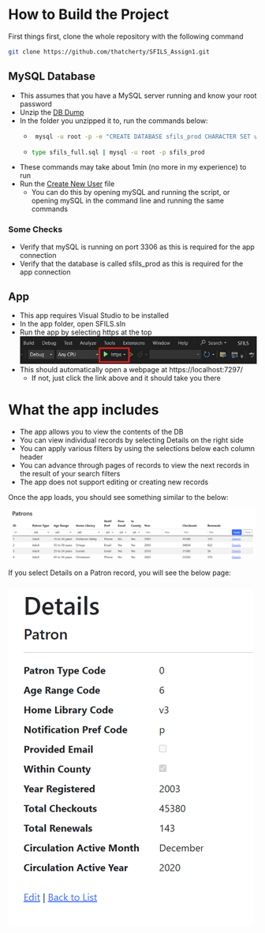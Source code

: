 # How to Build the Project
First things first, clone the whole repository with the following command
```bash
git clone https://github.com/thatcherty/SFILS_Assign1.git
```

## MySQL Database
 - This assumes that you have a MySQL server running and know your root password
 - Unzip the [DB Dump](https://github.com/thatcherty/SFILS_Assign1/tree/main/scripts/database%20backup)
 - In the folder you unzipped it to, run the commands below:
   - ```bash
      mysql -u root -p -e "CREATE DATABASE sfils_prod CHARACTER SET utf8mb4 COLLATE utf8mb4_0900_ai_ci;"
     ```
   - ```bash
     type sfils_full.sql | mysql -u root -p sfils_prod
     ```
 - These commands may take about 1min (no more in my experience) to run
 - Run the [Create New User](https://github.com/thatcherty/SFILS_Assign1/tree/main/scripts/user%20creation) file
   - You can do this by opening mySQL and running the script, or opening mySQL in the command line and running the same commands
  
### Some Checks 
 - Verify that mySQL is running on port 3306 as this is required for the app connection
 - Verify that the database is called sfils_prod as this is required for the app connection

## App
 - This app requires Visual Studio to be installed
 - In the app folder, open SFILS.sln
 - Run the app by selecting https at the top
![HTTPS start](https://raw.githubusercontent.com/thatcherty/SFILS_Assign1/main/docs/photos/Start_App_Screenshot.png)
 - This should automatically open a webpage at https://localhost:7297/
   - If not, just click the link above and it should take you there

# What the app includes
 - The app allows you to view the contents of the DB
 - You can view individual records by selecting Details on the right side
 - You can apply various filters by using the selections below each column header
 - You can advance through pages of records to view the next records in the result of your search filters
 - The app does not support editing or creating new records

Once the app loads, you should see something similar to the below:

![App UI](https://raw.githubusercontent.com/thatcherty/SFILS_Assign1/main/docs/photos/App_UI.png)

If you select Details on a Patron record, you will see the below page:

![Patron Details](https://raw.githubusercontent.com/thatcherty/SFILS_Assign1/main/docs/photos/Patron_Details.png)


